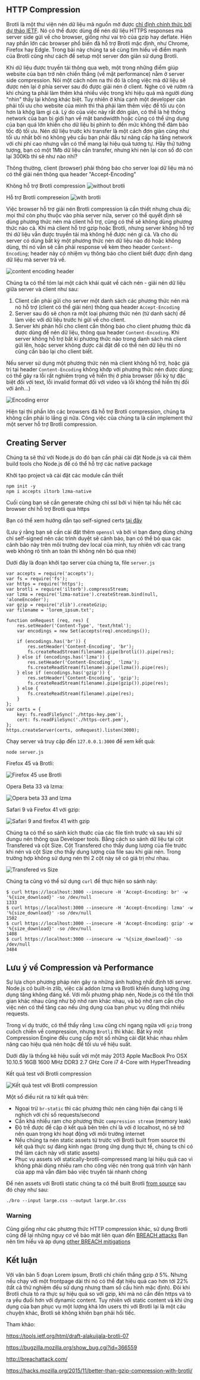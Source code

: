 ## HTTP Compression

Brotli là một thư viện nén dữ liệu mã nguồn mở được [chỉ định chính thức bởi dự thảo IETF](https://tools.ietf.org/html/draft-alakuijala-brotli-07). Nó có thể được dùng để nén dữ liệu HTTPS responses mà server side gửi về cho browser, giống như vai trò của gzip hay deflate. Hiện nay phần lớn các browser phổ biến đã hỗ trợ Brotli mặc định, như Chrome, Firefox hay Edgle. Trong bài này chúng ta sẽ cùng tìm hiểu về điểm mạnh của Brotli cũng như cách để setup một server đơn giản sử dụng Brotli.

Khi dữ liệu được truyền tải thông qua web, một trong những điểm giúp website của bạn trở nên chiến thắng (về mặt performance) nằm ở server side compression. Nói một cách nôm na thì đó là công việc mà dữ liệu sẽ được nén lại ở phía server sau đó được giải nén ở client. Nghe có vẻ rườm rà khi chúng ta phải làm thêm khá nhiều việc trong khi hiệu quả mà người dùng "nhìn" thấy lại không khác biệt. Tuy nhiên ở khía cạnh một developer càn phải tối ưu cho website của mình thì thà phải làm thêm việc để tối ưu còn hơn là khộg làm gì cả. Lý do của việc này rất đơn giản, có thể là hệ thống network của bạn bị giới hạn về mặt bandwidth hoặc cũng có thể ứng dụng của bạn quá lớn khiến cho dữ liệu bị phình to đến mức không thể đảm bảo tốc độ tối ưu. Nén dữ liệu trước khi transfer là một cách đơn giản cũng như tối ưu nhất bởi nó không yêu cầu bạn phải đầu tư nâng cấp hạ tầng network với chi phí cao nhưng vẫn có thể mang lại hiệu quả tương tự. Hãy thử tưởng tượng, bạn có một 1Mb dữ liệu cần transfer, nhưng khi nén lại con số đó còn lại 300Kb thì sẽ như nào nhỉ?

Thông thường, client (browser) phải thông báo cho server loại dữ liệu mà nó có thể giải nén thông qua header "Accept-Encoding"

Không hỗ trợ Brotli compression
![without brotli](https://hacks.mozilla.org/files/2015/11/Screen-Shot-2015-11-02-at-12.29.31-PM.png)

Hỗ trợ Brotli compreseion
![with brotli](https://hacks.mozilla.org/files/2015/11/Screen-Shot-2015-11-02-at-12.31.10-PM.png)

Việc browser hỗ trợ giải nén Brotli compression là cần thiết nhưng chưa đủ; mọi thứ còn phụ thuộc vào phía server nữa, server có thể quyết định sẽ dùng phương thức nén mà client hỗ trợ, cũng có thể sẽ không dùng phương thức nào cả. Khi mà client hỗ trợ gzip hoặc Brotli, nhưng server không hỗ trợ thì dữ liệu vẫn được truyền tải mà không hề được nén gì cả. Và cho dù server có dùng bất kỳ một phương thức nén dữ liệu nào đó hoặc không dùng, thì nó vẫn sẽ cần phải response về kèm theo header `Content-Encoding`; header này có nhiệm vụ thông báo cho client biết được định dạng dữ liệu mà server trả về.

![content encoding header](https://hacks.mozilla.org/files/2015/11/Screen-Shot-2015-11-02-at-12.36.15-PM.png)

Chúng ta có thể tóm lại một cách khái quát về cách nén - giải nén dữ liệu giữa server và client như sau:

1. Client cần phải gửi cho server một danh sách các phương thức nén mà nó hỗ trợ (client có thể giải nén) thông qua header `Accept-Encoding`
2. Server sau đó sẽ chọn ra một loại phương thức nén (từ danh sách) để làm việc với dữ liệu trước hi gửi về cho client.
3. Server khi phản hồi cho client cần thông báo cho client phương thức đã được dùng để nén dữ liệu, thông qua header `Content-Encoding`. Khi server không hỗ trợ bất kì phương thức nào trong danh sách mà client gửi lên, hoặc server không được cài đặt để có thể nén dữ liệu thì nó cũng cần báo lại cho client biết.

Nếu server sử dụng một phương thức nén mà client không hỗ trợ, hoặc giá trị tại header `Content-Encoding` không khớp với phương thức nén được dùng; có thể gây ra lỗi rất nghiêm trọng về hiển thị ở phía browser (lỗi ký tự đặc biệt đối với text, lỗi invalid format đối với video và lỗi không thể hiển thị đối với ảnh...)

![Encoding error](https://2r4s9p1yi1fa2jd7j43zph8r-wpengine.netdna-ssl.com/files/2015/11/Screen-Shot-2015-11-02-at-12.02.14-PM.png)

Hiện tại thì phần lớn các browsers đã hỗ trợ Brotli compression, chúng ta không cần phải lo lắng gì nữa. Công việc của chúng ta là cần implement thử một server hỗ trợ Brotli compression.

## Creating Server
Chúng ta sẽ thử với Node.js do đó bạn cần phải cài đặt Node.js và cài thêm build tools cho Node.js để có thể hỗ trợ các native package

Khởi tạo project và cài đặt các module cần thiết

```
npm init -y
npm i accepts iltorb lzma-native
```

Cuối cùng bạn sẽ cần generate chứng chỉ ssl bởi vì hiện tại hầu hết các browser chỉ hỗ trợ Brotli qua https

Bạn có thể xem hướng dẫn tạo self-signed certs [tại đây](https://nodejs.org/api/tls.html#tls_tls_ssl)

(Lưu ý rằng bạn sẽ cần cài đặt thêm  `openssl` và bởi vì bạn đang dùng chứng chỉ self-signed nên các trình duyệt sẽ cảnh báo, bạn có thể bỏ qua các cảnh báo này trên môi trường dev local của mình, tuy nhiên với các trang web không rõ tính an toàn thì không nên bỏ qua nhé)

Dưới đây là đoạn khởi tạo server của chúng ta, file `server.js`

```
var accepts = require('accepts');
var fs = require('fs');
var https = require('https');
var brotli = require('iltorb').compressStream;
var lzma = require('lzma-native').createStream.bind(null, 'aloneEncoder');
var gzip = require('zlib').createGzip;
var filename = 'lorem_ipsum.txt';

function onRequest (req, res) {
    res.setHeader('Content-Type', 'text/html');
    var encodings = new Set(accepts(req).encodings());
    
    if (encodings.has('br')) {
        res.setHeader('Content-Encoding', 'br');
        fs.createReadStream(filename).pipe(brotli()).pipe(res);
    } else if (encodings.has('lzma')) {
        res.setHeader('Content-Encoding', 'lzma');
        fs.createReadStream(filename).pipe(lzma()).pipe(res);
    } else if (encodings.has('gzip')) {
        res.setHeader('Content-Encoding', 'gzip');
        fs.createReadStream(filename).pipe(gzip()).pipe(res);
    } else {
        fs.createReadStream(filename).pipe(res);
    }
};
var certs = {
    key: fs.readFileSync('./https-key.pem'),
    cert: fs.readFileSync('./https-cert.pem'),
};
https.createServer(certs, onRequest).listen(3000);
```

Chạy server và truy cập đến `127.0.0.1:3000` để xem kết quả:
```
node server.js
```
Firefox 45 và Brotli:

![Firefox 45 use Brotli](https://2r4s9p1yi1fa2jd7j43zph8r-wpengine.netdna-ssl.com/files/2015/11/Screen-Shot-2015-11-02-at-12.05.28-PM.png)

Opera Beta 33 và lzma:

![Opera beta 33 and lzma](https://2r4s9p1yi1fa2jd7j43zph8r-wpengine.netdna-ssl.com/files/2015/11/Screen-Shot-2015-11-02-at-12.05.51-PM.png)

Safari 9 và Firefox 41 với gzip:

![Safari 9 and firefox 41 with gzip](https://2r4s9p1yi1fa2jd7j43zph8r-wpengine.netdna-ssl.com/files/2015/11/Screen-Shot-2015-11-02-at-1.27.01-PM.png)

Chúng ta có thể so sánh kích thước của các file tĩnh trước và sau khi sử dungu nén thông qua Developer tools. Bằng cách so sánh dữ liệu tại cột Transfered và cột Size. Cột Transfered cho thấy dung lượng của file trước khi nén và cột Size cho thấy dung lượng của file sau khi giải nén. Trong trường hợp không sử dụng nén thì 2 cột này sẽ có giá trị như nhau.

![Transfered vs Size](https://2r4s9p1yi1fa2jd7j43zph8r-wpengine.netdna-ssl.com/files/2015/11/Screen-Shot-2015-11-02-at-12.58.03-PM.png)

Chúng ta cũng vó thể sử dụng `curl` để thực hiện so sánh này:

```
$ curl https://localhost:3000 --insecure -H 'Accept-Encoding: br' -w '%{size_download}' -so /dev/null 
1333
$ curl https://localhost:3000 --insecure -H 'Accept-Encoding: lzma' -w '%{size_download}' -so /dev/null
1502
$ curl https://localhost:3000 --insecure -H 'Accept-Encoding: gzip' -w '%{size_download}' -so /dev/null
1408
$ curl https://localhost:3000 --insecure -w '%{size_download}' -so /dev/null
3484
```


## Lưu ý về Compression và Performance

Sự lựa chọn phương pháp nén gây ra những ảnh hưởng nhất định tới server. Node.js có built-in zlib, việc cài addon lzma và Brotli khiến dung lượng ứng dụng tăng không đáng kể. Với mỗi phương pháp nén, Node.js có thể tốn thời gian khác nhau cũng như bộ nhớ ram khác nhau, và bộ nhớ ram cần cho việc nén có thể tăng cao nếu ứng dụng của bạn phục vụ đồng thời nhiều requests.

Trong ví dụ trước, có thể thấy rằng `lzma` cũng chỉ ngang ngửa với `gzip` trong cuôch chiến về compression, nhưng `Brotli` thì khác. Bất kỳ một Compression Engine đều cung cấp một số những cài đặt khác nhau nhằm nâng cao hiệu quả nén hoặc để tối ưu về hiệu suất.

Dưới đây là thống kê hiệu suất với một máy 2013 Apple MacBook Pro OSX 10.10.5 16GB 1600 MHz DDR3 2.7 GHz Core i7 4-Core with HyperThreading

Kết quả test với Brotli compression

![Kết quả test với Brotli compression](https://images.viblo.asia/495bf812-2b67-4900-8f8d-633e5136b4dd.jpg)

Một số điều rút ra từ kết quả trên:
+ Ngoại trừ `br-static` thì các phương thức nén càng hiện đại càng tỉ lệ nghịch với chỉ số requests/second
+ Cần khá nhiều ram cho phương thức `compression stream` (memory leak)
+ Độ trễ được đề cập ở kết quả bên trên chỉ là với ở localhost, nó sẽ trở nên quan trọng khi hoạt động với môi trường internet
+ Nếu chúng ta nén static assets từ trước với Brotli built from source thì kết quả thực sự đáng kinh ngạc (trong ứng dụng thực tế, chúng ts chỉ có thể làm cách này với static assets)
+ Phục vụ assets với statically-brotli-compressed mang lại hiệu quả cao vì không phải dùng nhiều ram cho công việc nén trong quá trình vận hành của app mà vẫn đảm bảo việc truyền tải nhanh chóng

Để nén assets với Brotli static chúng ta có thể built Brotli [from source](https://github.com/google/brotli/blob/master/tools/Makefile) sau đó chạy như sau:
```
./bro --input large.css --output large.br.css
```
### Warning

Cũng giống như các phương thức HTTP compression khác, sử dụng Brotli cũng để lại những nguy cơ về bảo mật liên quan đến [BREACH attacks](http://breachattack.com/)
Bạn nên tìm hiểu và áp dụng [other BREACH mitigations](http://breachattack.com/#mitigations)

## Kết luận
Với văn bản 5 đoạn Lorem ipsum, Brotli chỉ chiến thắng gzip ở 5%. Nhưng nếu chạy với một frontpage dài thì nó có thể đạt hiệu quả cao hơn tới 22% (tất cả thử nghiệm đều sử dụng nhưng tham số cấu hình mặc định).
Đôi khi Brotli chưa tỏ ra thực sự hiệu quả so với gzip, khi mà nó cần đến https và tỏ ra yếu đuối hơn với dynamic content. Tuy nhiên với static content và khi ứng dụng của bạn phục vụ một lượng khá lớn users thì với Brotli lại là một câu chuyện khác, Brotli sẽ không khiến bạn phải hối tiếc.

Tham khảo:

https://tools.ietf.org/html/draft-alakuijala-brotli-07

https://bugzilla.mozilla.org/show_bug.cgi?id=366559

http://breachattack.com/

https://hacks.mozilla.org/2015/11/better-than-gzip-compression-with-brotli/